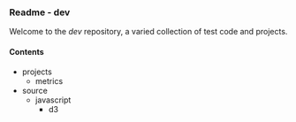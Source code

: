 ### Readme - dev

Welcome to the *dev* repository, a varied collection of test code and projects.

#### Contents
* projects
  * metrics
* source
  * javascript
    * d3
